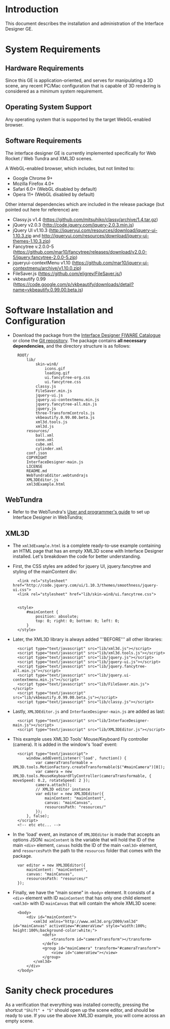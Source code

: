 # Introduction 
This document describes the installation and administration of the Interface Designer GE.

# System Requirements
## Hardware Requirements
Since this GE is application-oriented, and serves for manipulating a 3D scene, any recent PC/Mac configuration that is capable of 3D rendering is considered as a minimum system requirement.
## Operating System Support
Any operating system that is supported by the target WebGL-enabled browser.
## Software Requirements
The interface designer GE is currently implemented specifically for Web Rocket / Web Tundra and XML3D scenes.

A WebGL-enabled browser, which includes, but not limited to:

* Google Chrome 9+
* Mozilla Firefox 4.0+
* Safari 6.0+ (WebGL disabled by default)
* Opera 11+ (WebGL disabled by default)


Other internal dependencies which are included in the release package (but pointed out here for reference) are:

* Classy.js v1.4 (https://github.com/mitsuhiko/classy/archive/1.4.tar.gz)
* jQuery v2.0.3 (http://code.jquery.com/jquery-2.0.3.min.js)
* jQuery UI v1.10.3 (http://jqueryui.com/resources/download/jquery-ui-1.10.3.zip and http://jqueryui.com/resources/download/jquery-ui-themes-1.10.3.zip)
* Fancytree v.2.0.0-5 (https://github.com/mar10/fancytree/releases/download/v2.0.0-5/jquery.fancytree-2.0.0-5.zip)
* jqueryui-contextMenu v1.10 (https://github.com/mar10/jquery-ui-contextmenu/archive/v1.10.0.zip)
* FileSaver.js (https://github.com/eligrey/FileSaver.js/)
* vkbeautify 0.99 (https://code.google.com/p/vkbeautify/downloads/detail?name=vkbeautify.0.99.00.beta.js)

# Software Installation and Configuration

* Download the package from the [Interface Designer FIWARE Catalogue](http://catalogue.fiware.org/enablers/interface-designer/downloads) or clone the [Git repository](https://github.com/Adminotech/fiware-interface-designer). The package contains **all necessary dependencies**, and the directory structure is as follows:

		ROOT/
    		lib/
    		    skin-win8/
    		        icons.gif
    		        loading.gif
    		        ui.fancytree-org.css
    		        ui.fancytree.css
    		    classy.js
    		    FileSaver.min.js
    		    jquery-ui.js
    		    jquery.ui-contextmenu.min.js
    		    jquery.fancytree-all.min.js
    		    jquery.js
    		    three-TransformControls.js
    		    vkbeautify.0.99.00.beta.js
    		    xml3d.tools.js
    		    xml3d.js
    		resources/
    		    ball.xml
    		    cone.xml
    		    cube.xml
    		    cylinder.xml
    		conf.json
 		   	COPYRIGHT
    		InterfaceDesigner-main.js
   			LICENSE
    		README.md
    		WebTundraEditor.webtundrajs
    		XML3DEditor.js
    		xml3dExample.html

## WebTundra
* Refer to the WebTundra's [User and programmer's guide](http://webtundra.readthedocs.org/en/latest/user_programmers/#preparing-own-scenes) to set up Interface Designer in WebTundra;

## XML3D
* The `xml3dExample.html` is a complete ready-to-use example containing an HTML page that has an empty XML3D scene with Interface Designer installed.
Let's breakdown the code for better understanding.
* First, the CSS styles are added for jquery UI, jquery.fancytree and styling of the mainContent div:

		<link rel="stylesheet" href="http://code.jquery.com/ui/1.10.3/themes/smoothness/jquery-ui.css">
    	<link rel="stylesheet" href="lib/skin-win8/ui.fancytree.css">


    	<style>
      		#mainContent {
        	    position: absolute;
        	    top: 0; right: 0; bottom: 0; left: 0;
        	}
    	</style>

* Later, the XML3D library is always added '''BEFORE''' all other libraries:

    	<script type="text/javascript" src="lib/xml3d.js"></script>
    	<script type="text/javascript" src="lib/xml3d.tools.js"></script>
    	<script type="text/javascript" src="lib/jquery.js"></script>
    	<script type="text/javascript" src="lib/jquery-ui.js"></script> 
    	<script type="text/javascript" src="lib/jquery.fancytree-all.min.js"></script>
    	<script type="text/javascript" src="lib/jquery.ui-contextmenu.min.js"></script>
    	<script type="text/javascript" src="lib/FileSaver.min.js"></script>
    	<script type="text/javascript" src="lib/vkbeautify.0.99.00.beta.js"></script>
    	<script type="text/javascript" src="lib/classy.js"></script>

* Lastly, `XML3DEditor.js` and `InterfaceDesigner-main.js` are added as last:

    	<script type="text/javascript" src="lib/InterfaceDesigner-main.js"></script>
    	<script type="text/javascript" src="lib/XML3DEditor.js"></script>

* This example uses XML3D Tools' Mouse/Keyboard Fly controller (camera). It is added in the window's 'load' event:

    	<script type="text/javascript">
        	window.addEventListener('load', function() {
        	    var cameraTransformable = XML3D.tools.MotionFactory.createTransformable($("#mainCamera")[0]);
        	    var camera = new XML3D.tools.MouseKeyboardFlyController(cameraTransformable, { moveSpeed: 0.2, rotateSpeed: 2 });
        	    camera.attach();
        	    // XML3D editor instance
        	    var editor = new XML3DEditor({
        	        mainContent: "mainContent", 
        	        canvas: "mainCanvas", 
        	        resourcesPath: "resources/"
        	    });
        	}, false);
    	</script>
    	<!-- etc etc... -->

* In the 'load' event, an instance of `XML3DEditor` is made that accepts an options JSON: `mainContent` is the variable that will hold the ID of the main `<div>` element, `canvas` holds the ID of the main `<xml3d>` element, and `resourcesPath` the path to the `resources` folder that comes with the package.

        var editor = new XML3DEditor({
            mainContent: "mainContent", 
            canvas: "mainCanvas", 
            resourcesPath: "resources/"
        });

* Finally, we have the "main scene" in `<body>` element. It consists of a `<div>` element with ID `mainContent` that has only one child element `<xml3d>` with ID `mainCanvas` that will contain the whole XML3D scene:

    	<body>
       		<div id="mainContent">
        	   <xml3d xmlns="http://www.xml3d.org/2009/xml3d" id="mainCanvas" activeView="#cameraView" style="width:100%; height:100%;background-color:white;">
        	       <defs>
        	           <transform id="cameraTransform"></transform>
        	       </defs>
        	       <group id="mainCamera" transform="#cameraTransform">
        	           <view id="cameraView"></view>
        	       </group>
        	   </xml3d>
       		</div>
    	</body>

# Sanity check procedures
As a verification that everything was installed correctly, pressing the shortcut `"Shift" + "S"` should open up the scene editor, and should be ready to use. If you use the above XML3D example, you will come across an empty scene. 